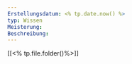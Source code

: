 ```yaml
---
Erstellungsdatum: <% tp.date.now() %>
typ: Wissen
Meisterung: 
Beschreibung:
---
```


[[<% tp.file.folder()%>]]

